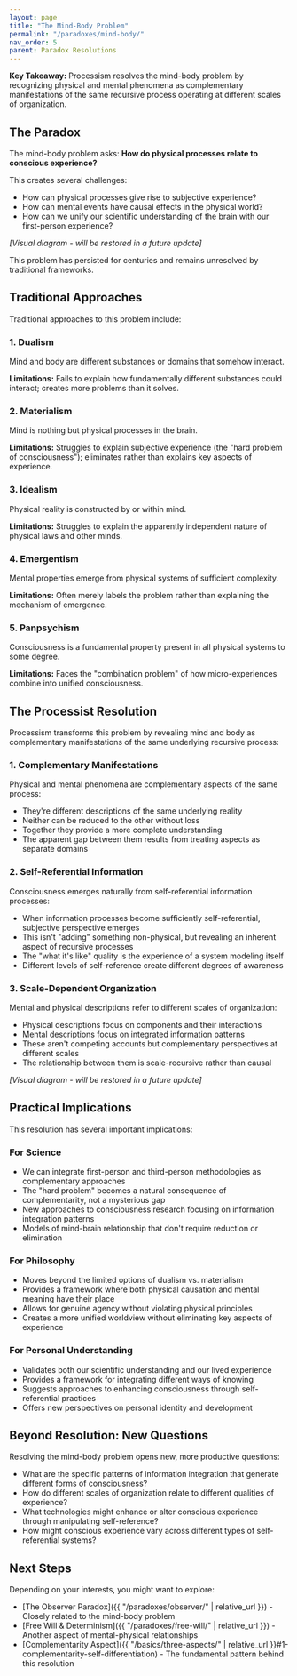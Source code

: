 ```yaml
---
layout: page
title: "The Mind-Body Problem"
permalink: "/paradoxes/mind-body/"
nav_order: 5
parent: Paradox Resolutions
---
```


**Key Takeaway:** Processism resolves the mind-body problem by recognizing physical and mental phenomena as complementary manifestations of the same recursive process operating at different scales of organization.

## The Paradox

The mind-body problem asks: **How do physical processes relate to conscious experience?**

This creates several challenges:
- How can physical processes give rise to subjective experience?
- How can mental events have causal effects in the physical world?
- How can we unify our scientific understanding of the brain with our first-person experience?

*[Visual diagram - will be restored in a future update]*

This problem has persisted for centuries and remains unresolved by traditional frameworks.

## Traditional Approaches

Traditional approaches to this problem include:

### 1. Dualism
Mind and body are different substances or domains that somehow interact.

**Limitations:** Fails to explain how fundamentally different substances could interact; creates more problems than it solves.

### 2. Materialism
Mind is nothing but physical processes in the brain.

**Limitations:** Struggles to explain subjective experience (the "hard problem of consciousness"); eliminates rather than explains key aspects of experience.

### 3. Idealism
Physical reality is constructed by or within mind.

**Limitations:** Struggles to explain the apparently independent nature of physical laws and other minds.

### 4. Emergentism
Mental properties emerge from physical systems of sufficient complexity.

**Limitations:** Often merely labels the problem rather than explaining the mechanism of emergence.

### 5. Panpsychism
Consciousness is a fundamental property present in all physical systems to some degree.

**Limitations:** Faces the "combination problem" of how micro-experiences combine into unified consciousness.

## The Processist Resolution

Processism transforms this problem by revealing mind and body as complementary manifestations of the same underlying recursive process:

### 1. Complementary Manifestations

Physical and mental phenomena are complementary aspects of the same process:
- They're different descriptions of the same underlying reality
- Neither can be reduced to the other without loss
- Together they provide a more complete understanding
- The apparent gap between them results from treating aspects as separate domains

### 2. Self-Referential Information

Consciousness emerges naturally from self-referential information processes:
- When information processes become sufficiently self-referential, subjective perspective emerges
- This isn't "adding" something non-physical, but revealing an inherent aspect of recursive processes
- The "what it's like" quality is the experience of a system modeling itself
- Different levels of self-reference create different degrees of awareness

### 3. Scale-Dependent Organization

Mental and physical descriptions refer to different scales of organization:
- Physical descriptions focus on components and their interactions
- Mental descriptions focus on integrated information patterns
- These aren't competing accounts but complementary perspectives at different scales
- The relationship between them is scale-recursive rather than causal

*[Visual diagram - will be restored in a future update]*

## Practical Implications

This resolution has several important implications:

### For Science
- We can integrate first-person and third-person methodologies as complementary approaches
- The "hard problem" becomes a natural consequence of complementarity, not a mysterious gap
- New approaches to consciousness research focusing on information integration patterns
- Models of mind-brain relationship that don't require reduction or elimination

### For Philosophy
- Moves beyond the limited options of dualism vs. materialism
- Provides a framework where both physical causation and mental meaning have their place
- Allows for genuine agency without violating physical principles
- Creates a more unified worldview without eliminating key aspects of experience

### For Personal Understanding
- Validates both our scientific understanding and our lived experience
- Provides a framework for integrating different ways of knowing
- Suggests approaches to enhancing consciousness through self-referential practices
- Offers new perspectives on personal identity and development

## Beyond Resolution: New Questions

Resolving the mind-body problem opens new, more productive questions:

- What are the specific patterns of information integration that generate different forms of consciousness?
- How do different scales of organization relate to different qualities of experience?
- What technologies might enhance or alter conscious experience through manipulating self-reference?
- How might conscious experience vary across different types of self-referential systems?

## Next Steps

Depending on your interests, you might want to explore:

- [The Observer Paradox]({{ "/paradoxes/observer/" | relative_url }}) - Closely related to the mind-body problem
- [Free Will & Determinism]({{ "/paradoxes/free-will/" | relative_url }}) - Another aspect of mental-physical relationships
- [Complementarity Aspect]({{ "/basics/three-aspects/" | relative_url }}#1-complementarity-self-differentiation) - The fundamental pattern behind this resolution
